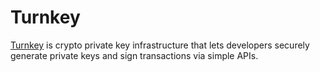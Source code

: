 # Turnkey

[Turnkey](https://turnkey.com/) is crypto private key infrastructure that lets developers securely generate private keys and sign transactions via simple APIs.
